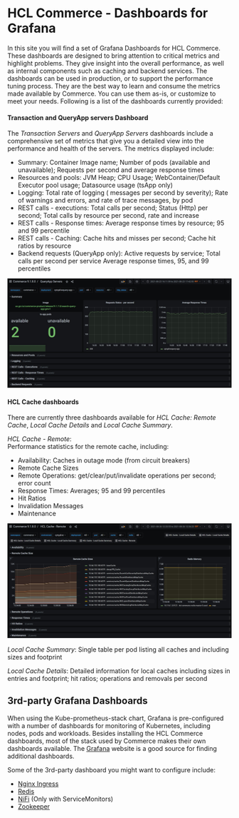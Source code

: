 # HCL Commerce - Dashboards for Grafana

In this site you will find a set of Grafana Dashboards for HCL Commerce. These dashboards are designed to bring attention to critical metrics and highlight problems. They give insight into the overall performance, as well as internal components such as caching and backend services. The dashboards can be used in production, or to support the performance tuning process. They are the best way to learn and consume the metrics made available by Commerce. You can use them as-is, or customize to meet your needs. Following is a list of the dashboards currently provided:

#### Transaction and QueryApp servers Dashboard

The _Transaction Servers_ and _QueryApp Servers_ dashboards include a comprehensive set of metrics that give you a detailed view into the performance and health of the servers.
The metrics displayed include:
- Summary: Container Image name; Number of pods (available and unavailable); Requests per second and average response times
- Resources and pools: JVM Heap; CPU Usage; WebContainer/Default Executor pool usage; Datasource usage (tsApp only)
- Logging: Total rate of logging ( messages per second by severity); Rate of warnings and errors, and rate of trace messages, by pod
- REST calls - executions: Total calls per second; Status (Http) per second; Total calls by resource per second, rate and increase
- REST calls - Response times: Average response times by resource; 95 and 99 percentile
- REST calls - Caching: Cache hits and misses per second; Cache hit ratios by resource
- Backend requests (QueryApp only): Active requests by service; Total calls per second per service Average response times, 95, and 99 percentiles

![QueryApp Dashboard](images/query_app.jpg)

#### HCL Cache dashboards

There are currently three dashboards available for _HCL Cache: Remote Cache_, _Local Cache Details_ and _Local Cache Summary_.

*HCL Cache - Remote*:  
Performance statistics for the remote cache, including:
- Availability: Caches in outage mode (from circuit breakers)
- Remote Cache Sizes
- Remote Operations: get/clear/put/invalidate operations per second; error count
- Response Times: Averages; 95 and 99 percentiles
- Hit Ratios
- Invalidation Messages
- Maintenance

![Remote Cache Dashboard](images/hcl_cache_remote.jpg)

*Local Cache Summary*:
Single table per pod listing all caches and including sizes and footprint

*Local Cache Details*:
Detailed information for local caches including sizes in entries and footprint; hit ratios; operations and removals per second

## 3rd-party Grafana Dashboards

When using the Kube-prometheus-stack chart, Grafana is pre-configured with a number of dashboards for monitoring of Kubernetes, including nodes, pods and workloads. 
Besides installing the HCL Commerce dashboards, most of the stack used by Commerce makes their own dashboards available. The [Grafana](https://grafana.com/grafana/dashboards) website is a good source for finding additional dashboards.

Some of the 3rd-party dashboard you might want to configure include:
- [Nginx Ingress](https://github.com/kubernetes/ingress-nginx/tree/main/deploy/grafana/dashboards)
- [Redis](https://grafana.com/grafana/dashboards/11835)
- [NiFi](https://grafana.com/grafana/dashboards/12375) (Only with ServiceMonitors)
- [Zookeeper](https://grafana.com/grafana/dashboards/10465)
